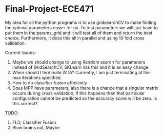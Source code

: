 # Final-Project-ECE471

My idea for all the python programs is to use gridsearchCV to make finding the optimal parameters easier for us. To test parameters we will just have to put them in the params_grid and it will test all of them and return the best choice. Furthermore, it does this all in parallel and using 10 fold cross validation.


Current Issues:

1) Maybe we should change to using Random search for parameters instead of GridSearchCV, SKLearn has this and it is an easy change
2) When should I terminate WTA? Currently, I am just terminating at the max iterations specified.
3) How to do classifier fusion efficiently
4) Does MPP have parameters, also there is a chance that a singular matrix occurs during cross validation, if this happens then that particular configuration cannot be predicted so the accuracy score will be zero. Is this correct?

TODO:

1) FLD, Classifier Fusion
4) Blow brains out, Maybe
